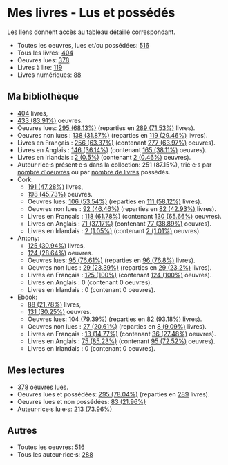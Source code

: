 # Mes livres - Lus et possédés

Les liens donnent accès au tableau détaillé correspondant.

- Toutes les oeuvres, lues et/ou possédées: [516](Lists/all_w.md)
- Tous les livres: [404](Lists/all_b.md)
- Oeuvres lues: [378](Lists/read_w.md)
- Livres à lire: [119](Lists/unread_owned_b.md)
- Livres numériques: [88](Lists/owned_ebook_b.md)

## Ma bibliothèque

- [404](Lists/owned_b.md) livres,
- [433 (83.91%)](Lists/owned_w.md) oeuvres.
- Oeuvres lues: [295 (68.13%)](Lists/read_owned_w.md) (reparties en [289 (71.53%)](Lists/read_owned_b.md) livres).
- Oeuvres non lues : [138 (31.87%)](Lists/unread_owned_w.md) (reparties en [119 (29.46%)](Lists/unread_owned_b.md) livres).
- Livres en Français : [256 (63.37%)](Lists/owned_fr_b.md) (contenant [277 (63.97%)](Lists/owned_fr_w.md) oeuvres).
- Livres en Anglais : [146 (36.14%)](Lists/owned_en_b.md) (contenant [165 (38.11%)](Lists/owned_en_w.md) oeuvres).
- Livres en Irlandais : [2 (0.5%)](Lists/owned_ga_b.md) (contenant [2 (0.46%)](Lists/owned_ga_w.md) oeuvres).
- Auteur·rice·s présent·e·s dans la collection: 251 (87.15%), trié·e·s par [nombre d'oeuvres](Lists/owned_w_a.md) ou par [nombre de livres](Lists/owned_b_a.md) possédés.
- Cork:
    - [191 (47.28%)](Lists/owned_cork_b.md) livres,
    - [198 (45.73%)](Lists/owned_cork_w.md) oeuvres.
    - Oeuvres lues: [106 (53.54%)](Lists/read_owned_cork_w.md) (reparties en [111 (58.12%)](Lists/read_owned_cork_b.md) livres).
    - Oeuvres non lues : [92 (46.46%)](Lists/unread_owned_cork_w.md) (reparties en [82 (42.93%)](Lists/unread_owned_cork_b.md) livres).
    - Livres en Français : [118 (61.78%)](Lists/owned_fr_cork_b.md) (contenant [130 (65.66%)](Lists/owned_fr_cork_w.md) oeuvres).
    - Livres en Anglais : [71 (37.17%)](Lists/owned_en_cork_b.md) (contenant [77 (38.89%)](Lists/owned_en_cork_w.md) oeuvres).
    - Livres en Irlandais : [2 (1.05%)](Lists/owned_ga_cork_b.md) (contenant [2 (1.01%)](Lists/owned_ga_cork_w.md) oeuvres).
- Antony:
    - [125 (30.94%)](Lists/owned_antony_b.md) livres,
    - [124 (28.64%)](Lists/owned_antony_w.md) oeuvres.
    - Oeuvres lues: [95 (76.61%)](Lists/read_owned_antony_w.md) (reparties en [96 (76.8%)](Lists/read_owned_antony_b.md) livres).
    - Oeuvres non lues : [29 (23.39%)](Lists/unread_owned_antony_w.md) (reparties en [29 (23.2%)](Lists/unread_owned_antony_b.md) livres).
    - Livres en Français : [125 (100%)](Lists/owned_fr_antony_b.md) (contenant [124 (100%)](Lists/owned_fr_antony_w.md) oeuvres).
    - Livres en Anglais : 0 (contenant 0 oeuvres).
    - Livres en Irlandais : 0 (contenant 0 oeuvres).
- Ebook:
    - [88 (21.78%)](Lists/owned_ebook_b.md) livres,
    - [131 (30.25%)](Lists/owned_ebook_w.md) oeuvres.
    - Oeuvres lues: [104 (79.39%)](Lists/read_owned_ebook_w.md) (reparties en [82 (93.18%)](Lists/read_owned_ebook_b.md) livres).
    - Oeuvres non lues : [27 (20.61%)](Lists/unread_owned_ebook_w.md) (reparties en [8 (9.09%)](Lists/unread_owned_ebook_b.md) livres).
    - Livres en Français : [13 (14.77%)](Lists/owned_fr_ebook_b.md) (contenant [36 (27.48%)](Lists/owned_fr_ebook_w.md) oeuvres).
    - Livres en Anglais : [75 (85.23%)](Lists/owned_en_ebook_b.md) (contenant [95 (72.52%)](Lists/owned_en_ebook_w.md) oeuvres).
    - Livres en Irlandais : 0 (contenant 0 oeuvres).

## Mes lectures

- [378](Lists/read_w.md) oeuvres lues.
- Oeuvres lues et possédées: [295 (78.04%)](Lists/read_owned_w.md) (reparties en [289](Lists/read_owned_b.md) livres).
- Oeuvres lues et non possédées: [83 (21.96%)](Lists/read_not_owned_w.md)
- Auteur·rice·s lu·e·s: [213 (73.96%)](Lists/read_a.md)

## Autres

- Toutes les oeuvres: [516](Lists/all_w.md)
- Tous les auteur·rice·s: [288](Lists/all_a.md)